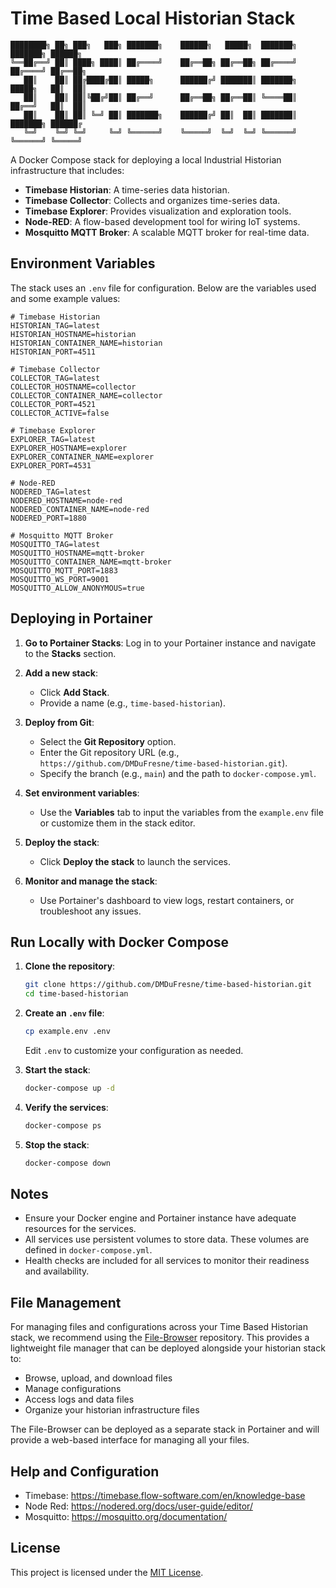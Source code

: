 # Time Based Local Historian Stack

```plaintext
████████╗ ██╗ ███╗   ███╗ ███████╗    ██████╗   █████╗  ███████╗ ███████╗ ██████╗ 
╚══██╔══╝ ██║ ████╗ ████║ ██╔════╝    ██╔══██╗ ██╔══██╗ ██╔════╝ ██╔════╝ ██╔══██╗
   ██║    ██║ ██╔████╔██║ █████╗      ██████╔╝ ███████║ ███████╗ █████╗   ██║  ██║
   ██║    ██║ ██║╚██╔╝██║ ██╔══╝      ██╔══██╗ ██╔══██║ ╚════██║ ██╔══╝   ██║  ██║
   ██║    ██║ ██║ ╚═╝ ██║ ███████╗    ██████╔╝ ██║  ██║ ███████║ ███████╗ ██████╔
   ╚═╝    ╚═╝ ╚═╝     ╚═╝ ╚══════╝    ╚═════╝  ╚═╝  ╚═╝ ╚══════╝ ╚══════╝ ╚═════╝ 
```

A Docker Compose stack for deploying a local Industrial Historian infrastructure that includes:

- **Timebase Historian**: A time-series data historian.
- **Timebase Collector**: Collects and organizes time-series data.
- **Timebase Explorer**: Provides visualization and exploration tools.
- **Node-RED**: A flow-based development tool for wiring IoT systems.
- **Mosquitto MQTT Broker**: A scalable MQTT broker for real-time data.

## Environment Variables

The stack uses an `.env` file for configuration. Below are the variables used and some example values:

```plaintext
# Timebase Historian
HISTORIAN_TAG=latest
HISTORIAN_HOSTNAME=historian
HISTORIAN_CONTAINER_NAME=historian
HISTORIAN_PORT=4511
```

```plaintext
# Timebase Collector
COLLECTOR_TAG=latest
COLLECTOR_HOSTNAME=collector
COLLECTOR_CONTAINER_NAME=collector
COLLECTOR_PORT=4521
COLLECTOR_ACTIVE=false
```

```plaintext
# Timebase Explorer
EXPLORER_TAG=latest
EXPLORER_HOSTNAME=explorer
EXPLORER_CONTAINER_NAME=explorer
EXPLORER_PORT=4531
```

```plaintext
# Node-RED
NODERED_TAG=latest
NODERED_HOSTNAME=node-red
NODERED_CONTAINER_NAME=node-red
NODERED_PORT=1880
```

```plaintext
# Mosquitto MQTT Broker
MOSQUITTO_TAG=latest
MOSQUITTO_HOSTNAME=mqtt-broker
MOSQUITTO_CONTAINER_NAME=mqtt-broker
MOSQUITTO_MQTT_PORT=1883
MOSQUITTO_WS_PORT=9001
MOSQUITTO_ALLOW_ANONYMOUS=true
```

## Deploying in Portainer

1. **Go to Portainer Stacks**:
   Log in to your Portainer instance and navigate to the **Stacks** section.

2. **Add a new stack**:
   - Click **Add Stack**.
   - Provide a name (e.g., `time-based-historian`).

3. **Deploy from Git**:
   - Select the **Git Repository** option.
   - Enter the Git repository URL (e.g., `https://github.com/DMDuFresne/time-based-historian.git`).
   - Specify the branch (e.g., `main`) and the path to `docker-compose.yml`.

4. **Set environment variables**:
   - Use the **Variables** tab to input the variables from the `example.env` file or customize them in the stack editor.

5. **Deploy the stack**:
   - Click **Deploy the stack** to launch the services.

6. **Monitor and manage the stack**:
   - Use Portainer's dashboard to view logs, restart containers, or troubleshoot any issues.

## Run Locally with Docker Compose

1. **Clone the repository**:

   ```bash
   git clone https://github.com/DMDuFresne/time-based-historian.git
   cd time-based-historian
   ```

2. **Create an `.env` file**:

   ```bash
   cp example.env .env
   ```

   Edit `.env` to customize your configuration as needed.

3. **Start the stack**:

   ```bash
   docker-compose up -d
   ```

4. **Verify the services**:

   ```bash
   docker-compose ps
   ```

5. **Stop the stack**:

   ```bash
   docker-compose down
   ```

## Notes

- Ensure your Docker engine and Portainer instance have adequate resources for the services.
- All services use persistent volumes to store data. These volumes are defined in `docker-compose.yml`.
- Health checks are included for all services to monitor their readiness and availability.

## File Management

For managing files and configurations across your Time Based Historian stack, we recommend using the [File-Browser](https://github.com/DMDuFresne/File-Browser) repository. This provides a lightweight file manager that can be deployed alongside your historian stack to:

- Browse, upload, and download files
- Manage configurations
- Access logs and data files
- Organize your historian infrastructure files

The File-Browser can be deployed as a separate stack in Portainer and will provide a web-based interface for managing all your files.

## Help and Configuration

- Timebase: <https://timebase.flow-software.com/en/knowledge-base>
- Node Red: <https://nodered.org/docs/user-guide/editor/>
- Mosquitto: <https://mosquitto.org/documentation/>

## License

This project is licensed under the [MIT License](LICENSE).
